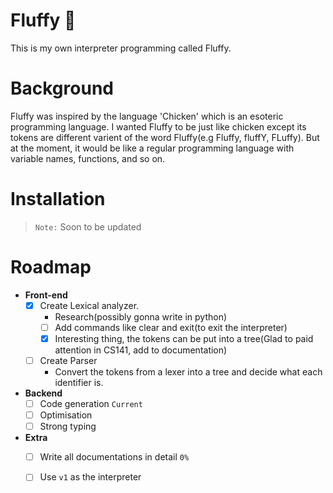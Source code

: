 # Fluffy 🐰
This is my own interpreter programming called Fluffy.

# Background

Fluffy was inspired by the language 'Chicken' which is an esoteric programming language.
I wanted Fluffy to be just like chicken except its tokens are different varient of 
the word Fluffy(e.g Fluffy, fluffY, FLuffy). But at the moment, it would be like
a regular programming language with variable names, functions, and so on.

# Installation

> `Note:` Soon to be updated

 
 # Roadmap
- **Front-end**
    - [x] Create Lexical analyzer. 
        * Research(possibly gonna write in python)
        - [ ] Add commands like clear and exit(to exit the interpreter)
        - [X] Interesting thing, the tokens can be put into a tree(Glad to paid attention in CS141, add to documentation)
    - [ ] Create Parser
        * Convert the tokens from a lexer into a tree and decide what each identifier is.
        

- **Backend**
    - [ ] Code generation `Current`
    - [ ] Optimisation 
    - [ ] Strong typing 
    
- **Extra**
    - [ ] Write all documentations in detail `0%`
    - [ ] Use `v1` as the interpreter

